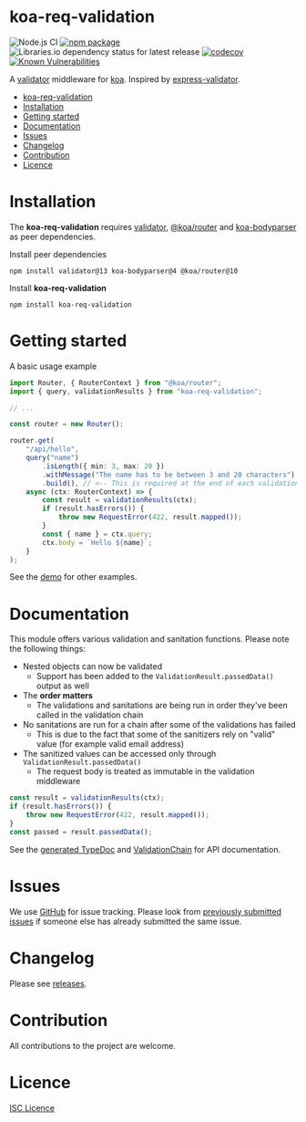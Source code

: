 # koa-req-validation

![Node.js CI](https://github.com/ppeerttu/koa-req-validation/workflows/Node.js%20CI/badge.svg?branch=master)
[![npm package](https://badge.fury.io/js/koa-req-validation.svg)](https://badge.fury.io/js/koa-req-validation)
![Libraries.io dependency status for latest release](https://img.shields.io/librariesio/release/npm/koa-req-validation)
[![codecov](https://codecov.io/gh/ppeerttu/koa-req-validation/branch/master/graph/badge.svg?token=IuGu3GKizF)](https://codecov.io/gh/ppeerttu/koa-req-validation)
[![Known Vulnerabilities](https://snyk.io/test/github/ppeerttu/koa-req-validation/badge.svg)](https://snyk.io/test/github/ppeerttu/koa-req-validation)

A [validator][validator-site] middleware for [koa][koa-site]. Inspired by [express-validator][express-validator-site].

- [koa-req-validation](#koa-req-validation)
- [Installation](#installation)
- [Getting started](#getting-started)
- [Documentation](#documentation)
- [Issues](#issues)
- [Changelog](#changelog)
- [Contribution](#contribution)
- [Licence](#licence)

# Installation

The **koa-req-validation** requires [validator][validator-site], [@koa/router][koa-router-site] and [koa-bodyparser][koa-bodyparser-site] as peer dependencies.

Install peer dependencies

```
npm install validator@13 koa-bodyparser@4 @koa/router@10
```

Install **koa-req-validation**

```
npm install koa-req-validation
```

# Getting started

A basic usage example

```typescript
import Router, { RouterContext } from "@koa/router";
import { query, validationResults } from "koa-req-validation";

// ...

const router = new Router();

router.get(
    "/api/hello",
    query("name")
        .isLength({ min: 3, max: 20 })
        .withMessage("The name has to be between 3 and 20 characters")
        .build(), // <-- This is required at the end of each validation
    async (ctx: RouterContext) => {
        const result = validationResults(ctx);
        if (result.hasErrors()) {
            throw new RequestError(422, result.mapped());
        }
        const { name } = ctx.query;
        ctx.body = `Hello ${name}`;
    }
);
```

See the [demo][demo-link] for other examples.

# Documentation

This module offers various validation and sanitation functions. Please note the following things:

-   Nested objects can now be validated
    -   Support has been added to the `ValidationResult.passedData()` output as well
-   The **order matters**
    -   The validations and sanitations are being run in order they've been called in the validation chain
-   No sanitations are run for a chain after some of the validations has failed
    -   This is due to the fact that some of the sanitizers rely on "valid" value (for example valid email address)
-   The sanitized values can be accessed only through `ValidationResult.passedData()`
    -   The request body is treated as immutable in the validation middleware

```typescript
const result = validationResults(ctx);
if (result.hasErrors()) {
    throw new RequestError(422, result.mapped());
}
const passed = result.passedData();
```

See the [generated TypeDoc][typedocs] and [ValidationChain][validation-chain] for API documentation.

# Issues

We use [GitHub][issue-site] for issue tracking. Please look from [previously submitted issues][issue-all-filter-site] if someone else has already submitted the same issue.

# Changelog

Please see [releases][releases-site].

# Contribution

All contributions to the project are welcome.

# Licence

[ISC Licence][licence-link]

[demo-link]: https://github.com/ppeerttu/koa-req-validation/blob/master/demo/index.ts
[licence-link]: https://github.com/ppeerttu/koa-req-validation/blob/master/LICENCE
[typedocs]: https://ppeerttu.github.io/koa-req-validation/
[validation-chain]: https://ppeerttu.github.io/koa-req-validation/classes/lib_validationchain.default.html
[issue-site]: https://github.com/ppeerttu/koa-req-validation/issues
[issue-all-filter-site]: https://github.com/ppeerttu/koa-req-validation/issues?utf8=%E2%9C%93&q=is%3Aissue
[releases-site]: https://github.com/ppeerttu/koa-req-validation/releases
[koa-site]: https://koajs.com/
[koa-router-site]: https://github.com/koajs/router
[koa-bodyparser-site]: https://github.com/koajs/bodyparser
[validator-site]: https://github.com/chriso/validator.js
[express-validator-site]: https://github.com/express-validator/express-validator
